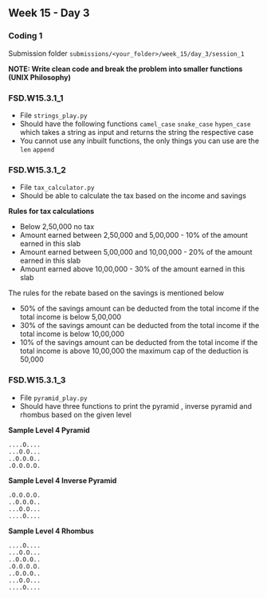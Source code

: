 ## Week 15 - Day 3

### Coding 1

Submission folder `submissions/<your_folder>/week_15/day_3/session_1`

**NOTE: Write clean code and break the problem into smaller functions (UNIX Philosophy)**

### FSD.W15.3.1_1
- File `strings_play.py` 
- Should have the following functions `camel_case` `snake_case` `hypen_case` which takes a string as input and returns the string the respective case
- You cannot use any inbuilt functions, the only things you can use are the `len` `append` 

### FSD.W15.3.1_2
- File `tax_calculator.py` 
- Should be able to calculate the tax based on the income and savings

**Rules for tax calculations**

- Below 2,50,000 no tax
- Amount earned between 2,50,000 and 5,00,000 - 10% of the amount earned in this slab
- Amount earned between 5,00,000 and 10,00,000 - 20% of the amount earned in this slab
- Amount earned above 10,00,000 - 30% of the amount earned in this slab

The rules for the rebate based on the savings is mentioned below

- 50% of the savings amount can be deducted from the total income if the total income is below 5,00,000
- 30% of the savings amount can be deducted from the total income if the total income is below 10,00,000
- 10% of the savings amount can be deducted from the total income if the total income is above 10,00,000 the maximum cap of the deduction is 50,000

### FSD.W15.3.1_3
- File `pyramid_play.py`
- Should have three functions to print the pyramid , inverse pyramid  and rhombus based on the given level

**Sample Level 4 Pyramid**

```
....O....
...O.O...
..O.O.O..
.O.O.O.O.
```

**Sample Level 4  Inverse Pyramid**

```
.O.O.O.O.
..O.O.O..
...O.O...
....O....
```

**Sample Level 4 Rhombus**

```
....O....
...O.O...
..O.O.O..
.O.O.O.O.
..O.O.O..
...O.O...
....O....
```